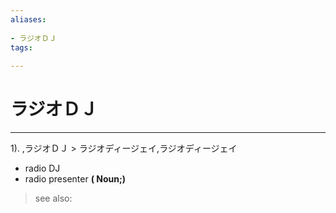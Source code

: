 ```yaml
---
aliases:
    
- ラジオＤＪ
tags:
    
---
```


# ラジオＤＪ
---
1).
,ラジオＤＪ > ラジオディージェイ,ラジオディージェイ

- radio DJ
- radio presenter
**( Noun;)**
> see also: 
            